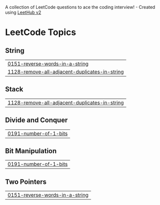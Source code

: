 A collection of LeetCode questions to ace the coding interview! - Created using [LeetHub v2](https://github.com/arunbhardwaj/LeetHub-2.0)
<!---LeetCode Topics Start-->
# LeetCode Topics
## String
|  |
| ------- |
| [0151-reverse-words-in-a-string](https://github.com/Siamheil/DSA/tree/master/0151-reverse-words-in-a-string) |
| [1128-remove-all-adjacent-duplicates-in-string](https://github.com/Siamheil/DSA/tree/master/1128-remove-all-adjacent-duplicates-in-string) |
## Stack
|  |
| ------- |
| [1128-remove-all-adjacent-duplicates-in-string](https://github.com/Siamheil/DSA/tree/master/1128-remove-all-adjacent-duplicates-in-string) |
## Divide and Conquer
|  |
| ------- |
| [0191-number-of-1-bits](https://github.com/Siamheil/DSA/tree/master/0191-number-of-1-bits) |
## Bit Manipulation
|  |
| ------- |
| [0191-number-of-1-bits](https://github.com/Siamheil/DSA/tree/master/0191-number-of-1-bits) |
## Two Pointers
|  |
| ------- |
| [0151-reverse-words-in-a-string](https://github.com/Siamheil/DSA/tree/master/0151-reverse-words-in-a-string) |
<!---LeetCode Topics End-->